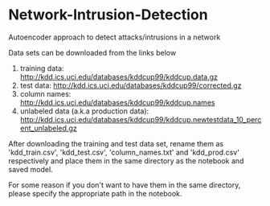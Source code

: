 # Network-Intrusion-Detection
Autoencoder approach to detect attacks/intrusions in a network

Data sets can be downloaded from the links below
1. training data: http://kdd.ics.uci.edu/databases/kddcup99/kddcup.data.gz
2. test data: http://kdd.ics.uci.edu/databases/kddcup99/corrected.gz
3. column names: http://kdd.ics.uci.edu/databases/kddcup99/kddcup.names
4. unlabeled data (a.k.a production data): http://kdd.ics.uci.edu/databases/kddcup99/kddcup.newtestdata_10_percent_unlabeled.gz

After downloading the training and test data set, rename them as 'kdd_train.csv', 'kdd_test.csv', 'column_names.txt' and 'kdd_prod.csv' respectively and place them in the same directory as the notebook and saved model.

For some reason if you don't want to have them in the same directory, please specify the appropriate path in the notebook.
